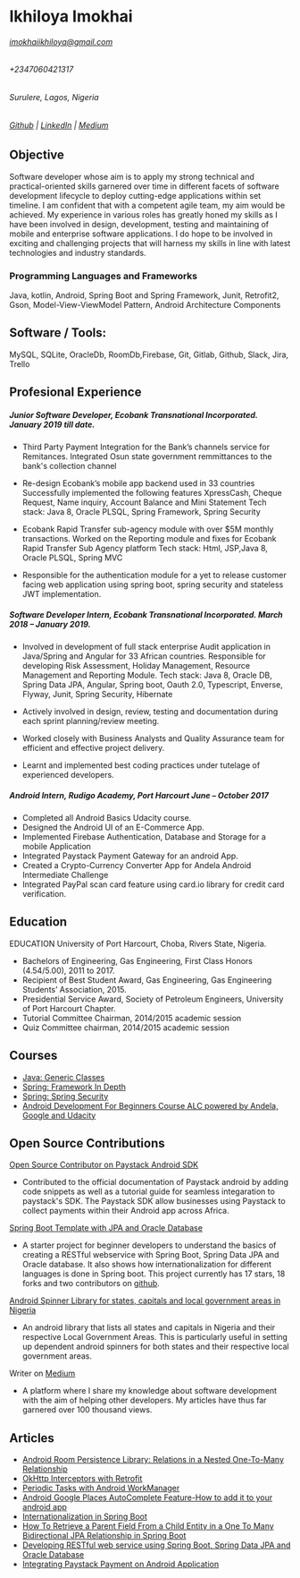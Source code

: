 # Ikhiloya Imokhai
###### imokhaiikhiloya@gmail.com
###### +2347060421317
###### Surulere, Lagos, Nigeria
###### [Github](https://github.com/Ikhiloya) | [LinkedIn](https://github.com/Ikhiloya) | [Medium](https://medium.com/@ikhiloyaimokhai)


## Objective
Software developer whose aim is to apply my strong technical and practical-oriented skills garnered over time in different facets of software development lifecycle to deploy cutting-edge applications within set timeline. I am confident that with a competent agile team, my aim would be achieved. My experience in various roles has greatly honed my skills as I have been involved in design, development, testing and maintaining of mobile and enterprise software applications. I do hope to be involved in exciting and challenging projects that will harness my skills in line with latest technologies and industry standards.


### Programming Languages and Frameworks
Java, kotlin, Android, Spring Boot and Spring Framework, Junit, Retrofit2, Gson, Model-View-ViewModel Pattern, Android Architecture Components

## Software / Tools:
MySQL, SQLite, OracleDb, RoomDb,Firebase, Git, Gitlab, Github, Slack, Jira, Trello

## Profesional Experience
##### Junior Software Developer, Ecobank Transnational Incorporated. January 2019 till date.
- Third Party Payment Integration for the Bank’s channels service for Remitances.
Integrated Osun state government remmittances to the bank's collection channel

- Re-design Ecobank’s mobile app backend used in 33 countries
  Successfully implemented the following features
  XpressCash, Cheque Request, Name inquiry, Account Balance and Mini Statement
  Tech stack: Java 8, Oracle PLSQL, Spring Framework, Spring Security

- Ecobank Rapid Transfer sub-agency module with over $5M monthly transactions.
  Worked on the Reporting module and fixes for Ecobank Rapid Transfer Sub Agency platform
  Tech stack: Html, JSP,Java 8, Oracle PLSQL, Spring MVC
  
- Responsible for the authentication module for a yet to release customer facing web application using spring
boot, spring security and stateless JWT implementation.

##### Software Developer Intern, Ecobank Transnational Incorporated. March 2018 – January 2019.
-	Involved in development of full stack enterprise Audit application in Java/Spring and Angular for 33 African countries.       Responsible for developing Risk Assessment, Holiday Management, Resource Management and Reporting Module.
  Tech stack: Java 8, Oracle DB, Spring Data JPA, Angular, Spring boot, Oauth 2.0, Typescript, Enverse, Flyway, Junit, Spring   Security, Hibernate
  
-	Actively involved in design, review, testing and documentation during each sprint planning/review meeting.

-	Worked closely with Business Analysts and Quality Assurance team for efficient and effective project delivery.

- Learnt and implemented best coding practices under tutelage of experienced developers.

##### Android Intern, Rudigo Academy, Port Harcourt June – October 2017
- Completed all Android Basics Udacity course.
-	Designed the Android UI of an E-Commerce App.
-	Implemented Firebase Authentication, Database and Storage for a mobile Application
-	Integrated Paystack Payment Gateway for an android App.
-	Created a Crypto-Currency Converter App for Andela Android Intermediate Challenge
-	Integrated PayPal scan card feature using card.io library for credit card verification.

## Education
EDUCATION
University of Port Harcourt, Choba, Rivers State, Nigeria.
- Bachelors of Engineering, Gas Engineering, First Class Honors (4.54/5.00), 2011 to 2017.
- Recipient of Best Student Award, Gas Engineering, Gas Engineering Students’ Association, 2015.
- Presidential Service Award, Society of Petroleum Engineers, University of Port Harcourt Chapter.
- Tutorial Committee Chairman, 2014/2015 academic session 
- Quiz Committee chairman, 2014/2015 academic session

## Courses
- [Java: Generic Classes](https://www.linkedin.com/learning/java-generic-classes)
- [Spring: Framework In Depth](http://www.linkedin.com/learning/spring-framework-in-depth)
- [Spring: Spring Security](http://www.linkedin.com/learning/spring-spring-security)
- [Android Development For Beginners Course ALC powered by Andela, Google and Udacity](https://storage.cloud.google.com/open-cert.appspot.com/alc/sample/certs/Ikhiloya%20Imokhai_9f5f85df-9caf-4df0-ab76-2762fcee2994.pdf)


## Open Source Contributions
[Open Source Contributor on Paystack Android SDK](https://github.com/PaystackHQ/paystack-android)

- Contributed to the official documentation of Paystack android by adding code snippets as well as a tutorial guide for seamless integaration to paystack's SDK. The Paystack SDK allow businesses using Paystack to collect payments within their Android app across Africa.

[Spring Boot Template with JPA and Oracle Database](https://github.com/Ikhiloya/spring-jpa-oracle-demo?source=post_page-----c4af89f727e0----------------------)
- A starter project for beginner developers to understand the basics of creating a RESTful webservice with Spring Boot, Spring Data JPA and Oracle database. It also shows how internationalization for different languages is done in Spring boot.
This project currently has 17 stars, 18 forks and two contributors on [github](https://github.com/Ikhiloya/spring-jpa-oracle-demo?source=post_page-----c4af89f727e0----------------------).

[Android Spinner Library for states, capitals and local government areas in Nigeria](https://github.com/Ikhiloya/NigeriaStatesAndLGAs)
- An android library that lists all states and capitals in Nigeria and their respective Local Government Areas. This is particularly useful in setting up dependent android spinners for both states and their respective local government areas.

Writer on [Medium](https://medium.com/@ikhiloyaimokhai)
- A platform where I share my knowledge about software development with the aim of helping other developers. 
  My articles have thus far garnered over 100 thousand views. 


## Articles
- [Android Room Persistence Library: Relations in a Nested One-To-Many Relationship](https://medium.com/swlh/android-room-persistence-library-relations-in-a-nested-one-to-many-relationship-f2fe21c9e1ad)
- [OkHttp Interceptors with Retrofit](https://medium.com/swlh/okhttp-interceptors-with-retrofit-2dcc322cc3f3)
- [Periodic Tasks with Android WorkManager](https://medium.com/swlh/periodic-tasks-with-android-workmanager-c901dd9ba7bc)
- [Android Google Places AutoComplete Feature-How to add it to your android app](https://medium.com/skillhive/android-google-places-autocomplete-feature-bb3064308f05)
- [Internationalization in Spring Boot](https://medium.com/skillhive/internalization-in-spring-boot-22f4fa82f132)
- [How To Retrieve a Parent Field From a Child Entity in a One To Many Bidirectional JPA Relationship in Spring Boot](https://medium.com/skillhive/how-to-retrieve-a-parent-field-from-a-child-entity-in-a-one-to-many-bidirectional-jpa-relationship-4b3cd707bfb7)
- [Developing RESTful web service using Spring Boot, Spring Data JPA and Oracle Database](https://medium.com/skillhive/spring-boot-spring-data-jpa-and-oracle-database-c4af89f727e0)
- [Integrating Paystack Payment on Android Application](https://medium.com/@ikhiloyaimokhai/integrating-paystack-payment-on-android-application-3eec3a7c0bbf)





